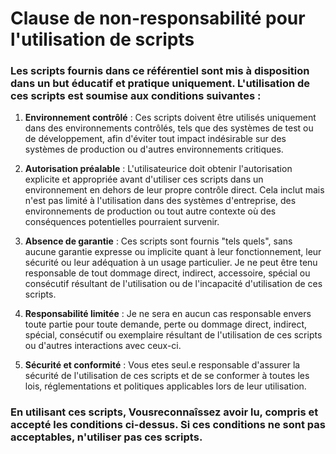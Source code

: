 # Clause de non-responsabilité pour l'utilisation de scripts

### Les scripts fournis dans ce référentiel sont mis à disposition dans un but éducatif et pratique uniquement. L'utilisation de ces scripts est soumise aux conditions suivantes :

1. **Environnement contrôlé** : Ces scripts doivent être utilisés uniquement dans des environnements contrôlés, tels que des systèmes de test ou de développement, afin d'éviter tout impact indésirable sur des systèmes de production ou d'autres environnements critiques.

2. **Autorisation préalable** : L'utilisateurice doit obtenir l'autorisation explicite et appropriée avant d'utiliser ces scripts dans un environnement en dehors de leur propre contrôle direct. Cela inclut mais n'est pas limité à l'utilisation dans des systèmes d'entreprise, des environnements de production ou tout autre contexte où des conséquences potentielles pourraient survenir.

3. **Absence de garantie** : Ces scripts sont fournis "tels quels", sans aucune garantie expresse ou implicite quant à leur fonctionnement, leur sécurité ou leur adéquation à un usage particulier. Je ne peut être tenu responsable de tout dommage direct, indirect, accessoire, spécial ou consécutif résultant de l'utilisation ou de l'incapacité d'utilisation de ces scripts.

4. **Responsabilité limitée** : Je ne sera en aucun cas responsable envers toute partie pour toute demande, perte ou dommage direct, indirect, spécial, consécutif ou exemplaire résultant de l'utilisation de ces scripts ou d'autres interactions avec ceux-ci.

5. **Sécurité et conformité** : Vous etes seul.e responsable d'assurer la sécurité de l'utilisation de ces scripts et de se conformer à toutes les lois, réglementations et politiques applicables lors de leur utilisation.

### En utilisant ces scripts, Vousreconnaîssez avoir lu, compris et accepté les conditions ci-dessus. Si ces conditions ne sont pas acceptables, n'utiliser pas ces scripts.
